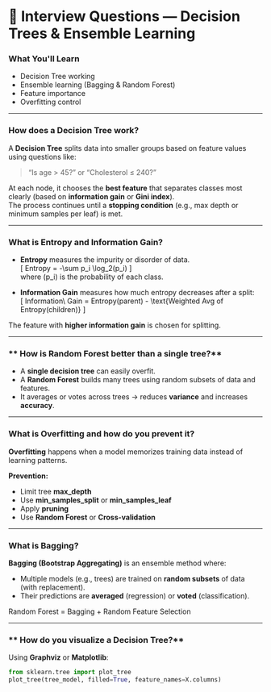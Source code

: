 # 🌳 Interview Questions — Decision Trees & Ensemble Learning

### What You'll Learn
- Decision Tree working  
- Ensemble learning (Bagging & Random Forest)  
- Feature importance  
- Overfitting control  

---

### **How does a Decision Tree work?**
A **Decision Tree** splits data into smaller groups based on feature values using questions like:  
> “Is age > 45?” or “Cholesterol ≤ 240?”

At each node, it chooses the **best feature** that separates classes most clearly (based on **information gain** or **Gini index**).  
The process continues until a **stopping condition** (e.g., max depth or minimum samples per leaf) is met.

---

### **What is Entropy and Information Gain?**

- **Entropy** measures the impurity or disorder of data.  
  \[
  Entropy = -\sum p_i \log_2(p_i)
  \]  
  where \(p_i\) is the probability of each class.

- **Information Gain** measures how much entropy decreases after a split:  
  \[
  Information\ Gain = Entropy(parent) - \text{Weighted Avg of Entropy(children)}
  \]

The feature with **higher information gain** is chosen for splitting.

---

### ** How is Random Forest better than a single tree?**
- A **single decision tree** can easily overfit.  
- A **Random Forest** builds many trees using random subsets of data and features.  
- It averages or votes across trees → reduces **variance** and increases **accuracy**.

---

### **What is Overfitting and how do you prevent it?**

**Overfitting** happens when a model memorizes training data instead of learning patterns.

**Prevention:**
- Limit tree **max_depth**
- Use **min_samples_split** or **min_samples_leaf**
- Apply **pruning**
- Use **Random Forest** or **Cross-validation**

---

### **What is Bagging?**

**Bagging (Bootstrap Aggregating)** is an ensemble method where:
- Multiple models (e.g., trees) are trained on **random subsets** of data (with replacement).  
- Their predictions are **averaged** (regression) or **voted** (classification).
  
 Random Forest = Bagging + Random Feature Selection

---

### ** How do you visualize a Decision Tree?**

Using **Graphviz** or **Matplotlib**:

```python
from sklearn.tree import plot_tree
plot_tree(tree_model, filled=True, feature_names=X.columns)
